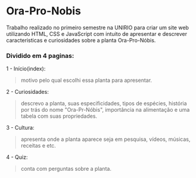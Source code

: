 <h1>Ora-Pro-Nobis</h1>

Trabalho realizado no primeiro semestre na UNIRIO para criar um site web utilizando HTML, CSS e JavaScript com intuito de apresentar e descrever caracteristicas e curiosidades sobre a planta Ora-Pro-Nóbis.

<h3>Dividido em 4 paginas: </h3>

1 - Início(index): 
  > motivo pelo qual escolhi essa planta para apresentar.

2 - Curiosidades:
  > descrevo a planta, suas especificidades, tipos de espécies, história por trás do nome "Ora-Pr-Nóbis", importância na alimentação e uma tabela com suas propriedades.

3 - Cultura:
  > apresenta onde a planta aparece seja em pesquisa, vídeos, músicas, receitas e etc.

4 - Quiz:
  > conta com perguntas sobre a planta.
